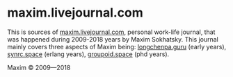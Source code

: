 # maxim.livejournal.com

This is sources of <a href="//maxim.livejournal.com">maxim.livejournal.com</a>, personal work-life journal, that was happened during 2009-2018 years by Maxim Sokhatsky. This journal mainly covers three aspects of Maxim being: <a href="//longchenpa.guru">longchenpa.guru</a> (early years), <a href="//synrc.space">synrc.space</a> (erlang years), <a href="//groupoid.space">groupoid.space</a> (phd years).

Maxim &copy; 2009—2018

